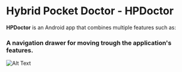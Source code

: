 # Hybrid Pocket Doctor - HPDoctor
**HPDoctor** is an Android app that combines multiple features such as:
### A navigation drawer for moving trough the application's features.
![Alt Text](/README_resource/NavigationDrawer.png?raw=true "NavigationDrawer")